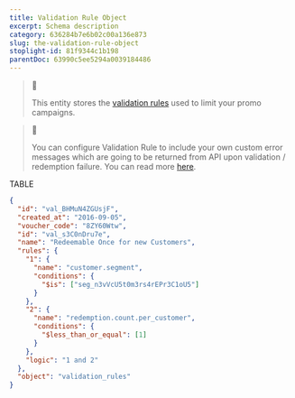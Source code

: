 ```yaml
---
title: Validation Rule Object
excerpt: Schema description
category: 636284b7e6b02c00a136e873
slug: the-validation-rule-object
stoplight-id: 81f9344c1b198
parentDoc: 63990c5ee5294a0039184486
---
```


> 📘
> 
> This entity stores the [validation rules](doc:validation-rules) used to limit your promo campaigns.

> 📘
>
> You can configure Validation Rule to include your own custom error messages which are going to be returned from API upon validation / redemption failure. You can read more [here](https://docs.voucherify.io/reference/errors#section-custom-error-messages-with-validation-rules).

TABLE

```json Example Response
{
  "id": "val_BHMuN4ZGUsjF",
  "created_at": "2016-09-05",
  "voucher_code": "8ZY60Wtw",
  "id": "val_s3C0nDru7e",
  "name": "Redeemable Once for new Customers",
  "rules": {
    "1": {
      "name": "customer.segment",
      "conditions": {
        "$is": ["seg_n3vVcU5t0m3rs4rEPr3C1oU5"]
      }
    },
    "2": {
      "name": "redemption.count.per_customer",
      "conditions": {
        "$less_than_or_equal": [1]
      }
    },
    "logic": "1 and 2"
  },
  "object": "validation_rules"
}
```